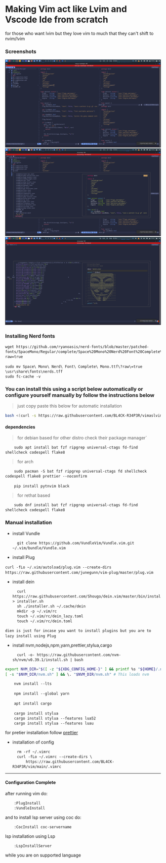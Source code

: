 # Making Vim act like Lvim and Vscode Ide from scratch
for those who want lvim but they love vim to much that they can't shift to nvim/lvim
### Screenshots
![vim1](./vim1.png)
![vim2](./vim2.png)
![vim3](./vim3.png)
### Installing Nerd fonts
	wget https://github.com/ryanoasis/nerd-fonts/blob/master/patched-fonts/SpaceMono/Regular/complete/Space%20Mono%20Nerd%20Font%20Complete%20Mono.ttf?raw=true
	
	sudo mv Space\ Mono\ Nerd\ Font\ Complete\ Mono.ttf\?raw\=true \usr\share\fonts\nerds.tff
	sudo fc-cache -v

### You can install this using a script below automatically or configure yourself manually by follow the instructions below

> just copy paste this below for automatic installation

```bash
bash <(curl -s https://raw.githubusercontent.com/BL4CK-R34P3R/vimaslvim/main/install.sh)
```

#### dependencies

> for debian based for other distro check their package manager`
		
		sudo apt install bat fzf ripgrep universal-ctags fd-find shellcheck codespell flake8
		
> for arch 

		sudo pacman -S bat fzf ripgrep universal-ctags fd shellcheck codespell flake8 prettier --noconfirm
		
		pip install pytnvim black

> for rethat based

		sudo dnf install bat fzf ripgrep universal-ctags fd-find shellcheck codespell flake8

### Manual installation

- install Vundle 

		git clone https://github.com/VundleVim/Vundle.vim.git ~/.vim/bundle/Vundle.vim

- install Plug

`curl -fLo ~/.vim/autoload/plug.vim --create-dirs
    https://raw.githubusercontent.com/junegunn/vim-plug/master/plug.vim`

- install dein

		curl https://raw.githubusercontent.com/Shougo/dein.vim/master/bin/installer.sh > installer.sh
		sh ./installer.sh ~/.cache/dein
		mkdir -p ~/.vim/rc
		touch ~/.vim/rc/dein_lazy.toml
		touch ~/.vim/rc/dein.toml

`dien is just for incase you want to install plugins but you are to lazy install using Plug`
		

- install nvm,nodejs,npm,yarn,prettier,stylua,cargo
			
		curl -o- https://raw.githubusercontent.com/nvm-sh/nvm/v0.39.1/install.sh | bash

```bash
export NVM_DIR="$([ -z "${XDG_CONFIG_HOME-}" ] && printf %s "${HOME}/.nvm" || printf %s "${XDG_CONFIG_HOME}/nvm")"
[ -s "$NVM_DIR/nvm.sh" ] && \. "$NVM_DIR/nvm.sh" # This loads nvm
```

		nvm install --lts

		npm install --global yarn

		apt install cargo 

		cargo install stylua
		cargo install stylua --features lua52
		cargo install stylua --features luau

for pretier installation follow [prettier](https://prettier.io/docs/en/install.html)

- installation of config

		rm -rf ~/.vimrc
		curl -fLo ~/.vimrc --create-dirs \
   			https://raw.githubusercontent.com/BL4CK-R34P3R/vim/main/.vimrc

---

#### Configuration Complete

after running vim do:

		:PlugInstall
		:VundleInstall

and to install lsp server using coc do:

		:CocInstall coc-servername

lsp installation using Lsp
		
		:LspInstallServer

while you are on supported language
